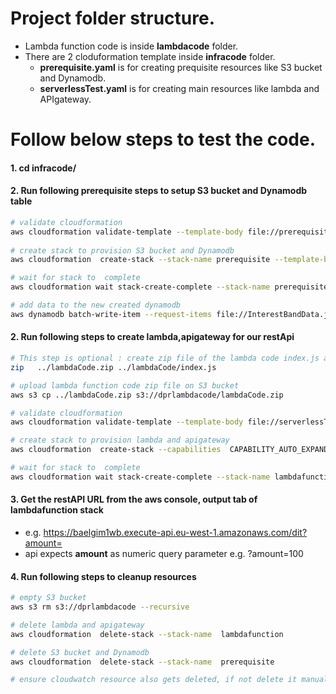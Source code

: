 # Project folder structure. 
* Lambda function code is inside  **lambdacode** folder.
* There are 2 cloduformation template inside **infracode** folder. 
    * **prerequisite.yaml**  is for creating prequisite resources like S3 bucket and Dynamodb.
    * **serverlessTest.yaml**  is for creating main resources like lambda and APIgateway.

# Follow below steps to test the code.
#### 1. cd infracode/
#### 2. Run following prerequisite steps to setup S3 bucket and Dynamodb table
```sh
# validate cloudformation
aws cloudformation validate-template --template-body file://prerequisite.yaml 
 
# create stack to provision S3 bucket and Dynamodb
aws cloudformation  create-stack --stack-name prerequisite --template-body file://prerequisite.yaml

# wait for stack to  complete
aws cloudformation wait stack-create-complete --stack-name prerequisite

# add data to the new created dynamodb
aws dynamodb batch-write-item --request-items file://InterestBandData.json
```
#### 2. Run following steps to create lambda,apigateway for our restApi

```sh
# This step is optional : create zip file of the lambda code index.js and place the zip file in root directory; Zip file already exists at root location. 
zip   ../lambdaCode.zip ../lambdaCode/index.js

# upload lambda function code zip file on S3 bucket
aws s3 cp ../lambdaCode.zip s3://dprlambdacode/lambdaCode.zip

# validate cloudformation
aws cloudformation validate-template --template-body file://serverlessTest.yaml

# create stack to provision lambda and apigateway
aws cloudformation  create-stack --capabilities  CAPABILITY_AUTO_EXPAND CAPABILITY_IAM --stack-name lambdafunction --template-body file://serverlessTest.yaml

# wait for stack to  complete
aws cloudformation wait stack-create-complete --stack-name lambdafunction
```

#### 3. Get the restAPI URL from the aws console, output tab of lambdafunction stack 
* e.g. https://baelgim1wb.execute-api.eu-west-1.amazonaws.com/dit?amount=
* api expects **amount** as numeric query parameter e.g. ?amount=100

#### 4. Run following steps to cleanup resources 
```sh
# empty S3 bucket
aws s3 rm s3://dprlambdacode --recursive

# delete lambda and apigateway
aws cloudformation  delete-stack --stack-name  lambdafunction

# delete S3 bucket and Dynamodb
aws cloudformation  delete-stack --stack-name  prerequisite

# ensure cloudwatch resource also gets deleted, if not delete it manually
```